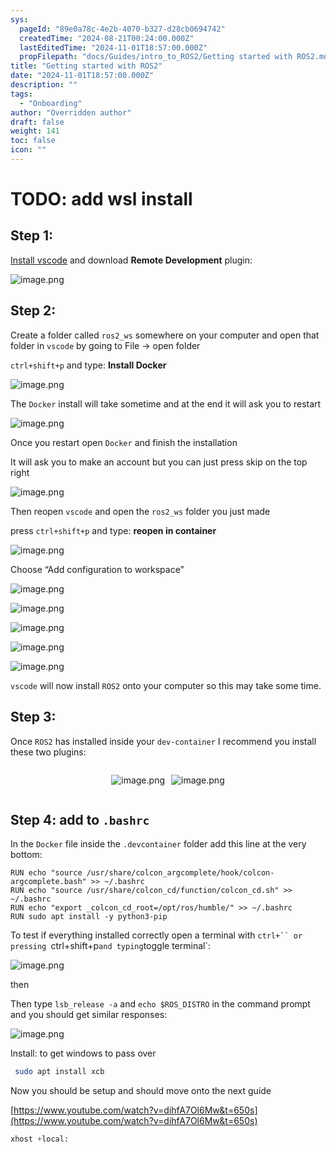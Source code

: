 ```yaml
---
sys:
  pageId: "89e0a78c-4e2b-4070-b327-d28cb0694742"
  createdTime: "2024-08-21T00:24:00.000Z"
  lastEditedTime: "2024-11-01T18:57:00.000Z"
  propFilepath: "docs/Guides/intro_to_ROS2/Getting started with ROS2.md"
title: "Getting started with ROS2"
date: "2024-11-01T18:57:00.000Z"
description: ""
tags:
  - "Onboarding"
author: "Overridden author"
draft: false
weight: 141
toc: false
icon: ""
---
```


# TODO: add wsl install

## Step 1:

[Install vscode](https://code.visualstudio.com/download) and download **Remote Development** plugin:

![image.png](https://prod-files-secure.s3.us-west-2.amazonaws.com/d518164a-d88e-44d1-a4ee-3adb3bd8bce0/efb52993-1881-4a40-b95e-6f020334f022/image.png?X-Amz-Algorithm=AWS4-HMAC-SHA256&X-Amz-Content-Sha256=UNSIGNED-PAYLOAD&X-Amz-Credential=ASIAZI2LB466WOBEB4VQ%2F20250202%2Fus-west-2%2Fs3%2Faws4_request&X-Amz-Date=20250202T110141Z&X-Amz-Expires=3600&X-Amz-Security-Token=IQoJb3JpZ2luX2VjEN%2F%2F%2F%2F%2F%2F%2F%2F%2F%2F%2FwEaCXVzLXdlc3QtMiJHMEUCIBw1R8bbq1jVxwJMoBRL4Z3ysQjK%2B2%2Be2m%2B8GG5fEix%2FAiEA191N%2BBW5F14lAbgwh8X30F8bLAKHGVPJq12diSw6io4qiAQI5%2F%2F%2F%2F%2F%2F%2F%2F%2F%2F%2FARAAGgw2Mzc0MjMxODM4MDUiDC7JSXHR46vEI6tNiircAxjmc06eR0uJfhw05Fpj0lFULqQFPOOCu0WGBrhHfw5YHmXPmPjYtKYGlwpI6BrmbQiTakCRvgTMw%2BLh8rSih%2FlhBUobrXSuL4EevdXBBink%2B3Bok5xYIpsVJB9GhANXtIuaAUIl%2FQOezku53MNsJFB7FZmygfhEoaVjkkfqBWx0TNdms5oWJ2VEXW6l0brZKdqhJxdYuaajGaAx0dBbqM6yeP5A%2FIRVRE8981AUKvZY6GBz7oZ%2B0Ww3WCDkTWaN15U6Cxm1NcX3HXa7mBTzXAMXAVKDKGK97q7AzQ%2BtY4PpB3WNpF6cJnTRlDvFxZWAm8ZLpCJMrV%2FhAOngtnrGTgRND%2FBaaWzSwP00zBQ1wi7r3qTl2uwnhQpugvkfX7immS0LR1ewVEGqDrojn5bL%2FrvwHJfAdr0WqyRqWf%2B%2FAK74SJWOg0S%2B60oY0HrA4ipXbUpjvLZaw8tMMnh67FxJd0Lb07yHH5LwSR3xGo9QEvh8PfcdJxx5Bk15RPk%2F3eNRhheqnBD96ExKpDSlzyfCWs3J%2BvFYkChfqck7ig4NMDgNGA9ZLATxiS0kOJSGNNm6DMcgIe8khwL5XgMhIfsNHxNf6%2BmloaQtSySZ5WPzIqb1FAIiDMdEa0XdRG0zMNue%2FLwGOqUBnCJGeHVvs2Lr6lg9%2BpTQ0Gq0rio1YWSkezBHrr%2FkgMrLh1cutZlMD7jQ0AVhBGwxkZw8FEdqaViquJIxGTGl6lZk0gHs9fDNgN7FMMIRk91vTqsx%2BNKoBA6SAIDEo3r%2BM62xrgLmEHQ7NO5%2B4JlVyBlQgZPKt%2BkYuoBNLDKtpQmuu9c%2BoRjN8ApuF803HMUjR01igpwtYrjmaTGanC208a11znEH&X-Amz-Signature=ccb92be9f7d3b511a6ed7651bf368eeac2c3d2eddad2122befa23a9171526a92&X-Amz-SignedHeaders=host&x-id=GetObject)

## Step 2:

Create a folder called `ros2_ws` somewhere on your computer and open that folder in `vscode` by going to File → open folder 

`ctrl+shift+p` and type: **Install Docker**

![image.png](https://prod-files-secure.s3.us-west-2.amazonaws.com/d518164a-d88e-44d1-a4ee-3adb3bd8bce0/2269dc0e-1cd5-47ff-bceb-c04ad9b2eab0/image.png?X-Amz-Algorithm=AWS4-HMAC-SHA256&X-Amz-Content-Sha256=UNSIGNED-PAYLOAD&X-Amz-Credential=ASIAZI2LB466WOBEB4VQ%2F20250202%2Fus-west-2%2Fs3%2Faws4_request&X-Amz-Date=20250202T110141Z&X-Amz-Expires=3600&X-Amz-Security-Token=IQoJb3JpZ2luX2VjEN%2F%2F%2F%2F%2F%2F%2F%2F%2F%2F%2FwEaCXVzLXdlc3QtMiJHMEUCIBw1R8bbq1jVxwJMoBRL4Z3ysQjK%2B2%2Be2m%2B8GG5fEix%2FAiEA191N%2BBW5F14lAbgwh8X30F8bLAKHGVPJq12diSw6io4qiAQI5%2F%2F%2F%2F%2F%2F%2F%2F%2F%2F%2FARAAGgw2Mzc0MjMxODM4MDUiDC7JSXHR46vEI6tNiircAxjmc06eR0uJfhw05Fpj0lFULqQFPOOCu0WGBrhHfw5YHmXPmPjYtKYGlwpI6BrmbQiTakCRvgTMw%2BLh8rSih%2FlhBUobrXSuL4EevdXBBink%2B3Bok5xYIpsVJB9GhANXtIuaAUIl%2FQOezku53MNsJFB7FZmygfhEoaVjkkfqBWx0TNdms5oWJ2VEXW6l0brZKdqhJxdYuaajGaAx0dBbqM6yeP5A%2FIRVRE8981AUKvZY6GBz7oZ%2B0Ww3WCDkTWaN15U6Cxm1NcX3HXa7mBTzXAMXAVKDKGK97q7AzQ%2BtY4PpB3WNpF6cJnTRlDvFxZWAm8ZLpCJMrV%2FhAOngtnrGTgRND%2FBaaWzSwP00zBQ1wi7r3qTl2uwnhQpugvkfX7immS0LR1ewVEGqDrojn5bL%2FrvwHJfAdr0WqyRqWf%2B%2FAK74SJWOg0S%2B60oY0HrA4ipXbUpjvLZaw8tMMnh67FxJd0Lb07yHH5LwSR3xGo9QEvh8PfcdJxx5Bk15RPk%2F3eNRhheqnBD96ExKpDSlzyfCWs3J%2BvFYkChfqck7ig4NMDgNGA9ZLATxiS0kOJSGNNm6DMcgIe8khwL5XgMhIfsNHxNf6%2BmloaQtSySZ5WPzIqb1FAIiDMdEa0XdRG0zMNue%2FLwGOqUBnCJGeHVvs2Lr6lg9%2BpTQ0Gq0rio1YWSkezBHrr%2FkgMrLh1cutZlMD7jQ0AVhBGwxkZw8FEdqaViquJIxGTGl6lZk0gHs9fDNgN7FMMIRk91vTqsx%2BNKoBA6SAIDEo3r%2BM62xrgLmEHQ7NO5%2B4JlVyBlQgZPKt%2BkYuoBNLDKtpQmuu9c%2BoRjN8ApuF803HMUjR01igpwtYrjmaTGanC208a11znEH&X-Amz-Signature=f4a340275ca83c326e2c88e12cf4b3188ed51948b754e8c7592998e4ab8aac13&X-Amz-SignedHeaders=host&x-id=GetObject)

The `Docker` install will take sometime and at the end it will ask you to restart

![image.png](https://prod-files-secure.s3.us-west-2.amazonaws.com/d518164a-d88e-44d1-a4ee-3adb3bd8bce0/ed233f78-be33-4b1f-b89c-9c346c0e961e/image.png?X-Amz-Algorithm=AWS4-HMAC-SHA256&X-Amz-Content-Sha256=UNSIGNED-PAYLOAD&X-Amz-Credential=ASIAZI2LB466WOBEB4VQ%2F20250202%2Fus-west-2%2Fs3%2Faws4_request&X-Amz-Date=20250202T110141Z&X-Amz-Expires=3600&X-Amz-Security-Token=IQoJb3JpZ2luX2VjEN%2F%2F%2F%2F%2F%2F%2F%2F%2F%2F%2FwEaCXVzLXdlc3QtMiJHMEUCIBw1R8bbq1jVxwJMoBRL4Z3ysQjK%2B2%2Be2m%2B8GG5fEix%2FAiEA191N%2BBW5F14lAbgwh8X30F8bLAKHGVPJq12diSw6io4qiAQI5%2F%2F%2F%2F%2F%2F%2F%2F%2F%2F%2FARAAGgw2Mzc0MjMxODM4MDUiDC7JSXHR46vEI6tNiircAxjmc06eR0uJfhw05Fpj0lFULqQFPOOCu0WGBrhHfw5YHmXPmPjYtKYGlwpI6BrmbQiTakCRvgTMw%2BLh8rSih%2FlhBUobrXSuL4EevdXBBink%2B3Bok5xYIpsVJB9GhANXtIuaAUIl%2FQOezku53MNsJFB7FZmygfhEoaVjkkfqBWx0TNdms5oWJ2VEXW6l0brZKdqhJxdYuaajGaAx0dBbqM6yeP5A%2FIRVRE8981AUKvZY6GBz7oZ%2B0Ww3WCDkTWaN15U6Cxm1NcX3HXa7mBTzXAMXAVKDKGK97q7AzQ%2BtY4PpB3WNpF6cJnTRlDvFxZWAm8ZLpCJMrV%2FhAOngtnrGTgRND%2FBaaWzSwP00zBQ1wi7r3qTl2uwnhQpugvkfX7immS0LR1ewVEGqDrojn5bL%2FrvwHJfAdr0WqyRqWf%2B%2FAK74SJWOg0S%2B60oY0HrA4ipXbUpjvLZaw8tMMnh67FxJd0Lb07yHH5LwSR3xGo9QEvh8PfcdJxx5Bk15RPk%2F3eNRhheqnBD96ExKpDSlzyfCWs3J%2BvFYkChfqck7ig4NMDgNGA9ZLATxiS0kOJSGNNm6DMcgIe8khwL5XgMhIfsNHxNf6%2BmloaQtSySZ5WPzIqb1FAIiDMdEa0XdRG0zMNue%2FLwGOqUBnCJGeHVvs2Lr6lg9%2BpTQ0Gq0rio1YWSkezBHrr%2FkgMrLh1cutZlMD7jQ0AVhBGwxkZw8FEdqaViquJIxGTGl6lZk0gHs9fDNgN7FMMIRk91vTqsx%2BNKoBA6SAIDEo3r%2BM62xrgLmEHQ7NO5%2B4JlVyBlQgZPKt%2BkYuoBNLDKtpQmuu9c%2BoRjN8ApuF803HMUjR01igpwtYrjmaTGanC208a11znEH&X-Amz-Signature=245c91ed244a50573c1fa92805f1625fdd3f8211c5bee8d58e3ad169f0dd3786&X-Amz-SignedHeaders=host&x-id=GetObject)

Once you restart open `Docker` and finish the installation

It will ask you to make an account but you can just press skip on the top right

![image.png](https://prod-files-secure.s3.us-west-2.amazonaws.com/d518164a-d88e-44d1-a4ee-3adb3bd8bce0/21010ad9-1659-4fd9-9f59-9932a09b2a3d/image.png?X-Amz-Algorithm=AWS4-HMAC-SHA256&X-Amz-Content-Sha256=UNSIGNED-PAYLOAD&X-Amz-Credential=ASIAZI2LB466WOBEB4VQ%2F20250202%2Fus-west-2%2Fs3%2Faws4_request&X-Amz-Date=20250202T110141Z&X-Amz-Expires=3600&X-Amz-Security-Token=IQoJb3JpZ2luX2VjEN%2F%2F%2F%2F%2F%2F%2F%2F%2F%2F%2FwEaCXVzLXdlc3QtMiJHMEUCIBw1R8bbq1jVxwJMoBRL4Z3ysQjK%2B2%2Be2m%2B8GG5fEix%2FAiEA191N%2BBW5F14lAbgwh8X30F8bLAKHGVPJq12diSw6io4qiAQI5%2F%2F%2F%2F%2F%2F%2F%2F%2F%2F%2FARAAGgw2Mzc0MjMxODM4MDUiDC7JSXHR46vEI6tNiircAxjmc06eR0uJfhw05Fpj0lFULqQFPOOCu0WGBrhHfw5YHmXPmPjYtKYGlwpI6BrmbQiTakCRvgTMw%2BLh8rSih%2FlhBUobrXSuL4EevdXBBink%2B3Bok5xYIpsVJB9GhANXtIuaAUIl%2FQOezku53MNsJFB7FZmygfhEoaVjkkfqBWx0TNdms5oWJ2VEXW6l0brZKdqhJxdYuaajGaAx0dBbqM6yeP5A%2FIRVRE8981AUKvZY6GBz7oZ%2B0Ww3WCDkTWaN15U6Cxm1NcX3HXa7mBTzXAMXAVKDKGK97q7AzQ%2BtY4PpB3WNpF6cJnTRlDvFxZWAm8ZLpCJMrV%2FhAOngtnrGTgRND%2FBaaWzSwP00zBQ1wi7r3qTl2uwnhQpugvkfX7immS0LR1ewVEGqDrojn5bL%2FrvwHJfAdr0WqyRqWf%2B%2FAK74SJWOg0S%2B60oY0HrA4ipXbUpjvLZaw8tMMnh67FxJd0Lb07yHH5LwSR3xGo9QEvh8PfcdJxx5Bk15RPk%2F3eNRhheqnBD96ExKpDSlzyfCWs3J%2BvFYkChfqck7ig4NMDgNGA9ZLATxiS0kOJSGNNm6DMcgIe8khwL5XgMhIfsNHxNf6%2BmloaQtSySZ5WPzIqb1FAIiDMdEa0XdRG0zMNue%2FLwGOqUBnCJGeHVvs2Lr6lg9%2BpTQ0Gq0rio1YWSkezBHrr%2FkgMrLh1cutZlMD7jQ0AVhBGwxkZw8FEdqaViquJIxGTGl6lZk0gHs9fDNgN7FMMIRk91vTqsx%2BNKoBA6SAIDEo3r%2BM62xrgLmEHQ7NO5%2B4JlVyBlQgZPKt%2BkYuoBNLDKtpQmuu9c%2BoRjN8ApuF803HMUjR01igpwtYrjmaTGanC208a11znEH&X-Amz-Signature=ef54474ed977cf45f79277da0a4c33df68936a504a0a36f566190a4552139483&X-Amz-SignedHeaders=host&x-id=GetObject)

Then reopen `vscode` and open the `ros2_ws` folder you just made

press `ctrl+shift+p` and type: **reopen in container**

![image.png](https://prod-files-secure.s3.us-west-2.amazonaws.com/d518164a-d88e-44d1-a4ee-3adb3bd8bce0/4e93b8c2-41ad-488c-8095-c74205196118/image.png?X-Amz-Algorithm=AWS4-HMAC-SHA256&X-Amz-Content-Sha256=UNSIGNED-PAYLOAD&X-Amz-Credential=ASIAZI2LB466WOBEB4VQ%2F20250202%2Fus-west-2%2Fs3%2Faws4_request&X-Amz-Date=20250202T110141Z&X-Amz-Expires=3600&X-Amz-Security-Token=IQoJb3JpZ2luX2VjEN%2F%2F%2F%2F%2F%2F%2F%2F%2F%2F%2FwEaCXVzLXdlc3QtMiJHMEUCIBw1R8bbq1jVxwJMoBRL4Z3ysQjK%2B2%2Be2m%2B8GG5fEix%2FAiEA191N%2BBW5F14lAbgwh8X30F8bLAKHGVPJq12diSw6io4qiAQI5%2F%2F%2F%2F%2F%2F%2F%2F%2F%2F%2FARAAGgw2Mzc0MjMxODM4MDUiDC7JSXHR46vEI6tNiircAxjmc06eR0uJfhw05Fpj0lFULqQFPOOCu0WGBrhHfw5YHmXPmPjYtKYGlwpI6BrmbQiTakCRvgTMw%2BLh8rSih%2FlhBUobrXSuL4EevdXBBink%2B3Bok5xYIpsVJB9GhANXtIuaAUIl%2FQOezku53MNsJFB7FZmygfhEoaVjkkfqBWx0TNdms5oWJ2VEXW6l0brZKdqhJxdYuaajGaAx0dBbqM6yeP5A%2FIRVRE8981AUKvZY6GBz7oZ%2B0Ww3WCDkTWaN15U6Cxm1NcX3HXa7mBTzXAMXAVKDKGK97q7AzQ%2BtY4PpB3WNpF6cJnTRlDvFxZWAm8ZLpCJMrV%2FhAOngtnrGTgRND%2FBaaWzSwP00zBQ1wi7r3qTl2uwnhQpugvkfX7immS0LR1ewVEGqDrojn5bL%2FrvwHJfAdr0WqyRqWf%2B%2FAK74SJWOg0S%2B60oY0HrA4ipXbUpjvLZaw8tMMnh67FxJd0Lb07yHH5LwSR3xGo9QEvh8PfcdJxx5Bk15RPk%2F3eNRhheqnBD96ExKpDSlzyfCWs3J%2BvFYkChfqck7ig4NMDgNGA9ZLATxiS0kOJSGNNm6DMcgIe8khwL5XgMhIfsNHxNf6%2BmloaQtSySZ5WPzIqb1FAIiDMdEa0XdRG0zMNue%2FLwGOqUBnCJGeHVvs2Lr6lg9%2BpTQ0Gq0rio1YWSkezBHrr%2FkgMrLh1cutZlMD7jQ0AVhBGwxkZw8FEdqaViquJIxGTGl6lZk0gHs9fDNgN7FMMIRk91vTqsx%2BNKoBA6SAIDEo3r%2BM62xrgLmEHQ7NO5%2B4JlVyBlQgZPKt%2BkYuoBNLDKtpQmuu9c%2BoRjN8ApuF803HMUjR01igpwtYrjmaTGanC208a11znEH&X-Amz-Signature=948a883cf8de8453dada9209df268958b5ac8487d324702b9c519a2546c41abb&X-Amz-SignedHeaders=host&x-id=GetObject)

Choose “Add configuration to workspace”

![image.png](https://prod-files-secure.s3.us-west-2.amazonaws.com/d518164a-d88e-44d1-a4ee-3adb3bd8bce0/9560b282-5060-4989-ba37-97e7b2c22476/image.png?X-Amz-Algorithm=AWS4-HMAC-SHA256&X-Amz-Content-Sha256=UNSIGNED-PAYLOAD&X-Amz-Credential=ASIAZI2LB466WOBEB4VQ%2F20250202%2Fus-west-2%2Fs3%2Faws4_request&X-Amz-Date=20250202T110141Z&X-Amz-Expires=3600&X-Amz-Security-Token=IQoJb3JpZ2luX2VjEN%2F%2F%2F%2F%2F%2F%2F%2F%2F%2F%2FwEaCXVzLXdlc3QtMiJHMEUCIBw1R8bbq1jVxwJMoBRL4Z3ysQjK%2B2%2Be2m%2B8GG5fEix%2FAiEA191N%2BBW5F14lAbgwh8X30F8bLAKHGVPJq12diSw6io4qiAQI5%2F%2F%2F%2F%2F%2F%2F%2F%2F%2F%2FARAAGgw2Mzc0MjMxODM4MDUiDC7JSXHR46vEI6tNiircAxjmc06eR0uJfhw05Fpj0lFULqQFPOOCu0WGBrhHfw5YHmXPmPjYtKYGlwpI6BrmbQiTakCRvgTMw%2BLh8rSih%2FlhBUobrXSuL4EevdXBBink%2B3Bok5xYIpsVJB9GhANXtIuaAUIl%2FQOezku53MNsJFB7FZmygfhEoaVjkkfqBWx0TNdms5oWJ2VEXW6l0brZKdqhJxdYuaajGaAx0dBbqM6yeP5A%2FIRVRE8981AUKvZY6GBz7oZ%2B0Ww3WCDkTWaN15U6Cxm1NcX3HXa7mBTzXAMXAVKDKGK97q7AzQ%2BtY4PpB3WNpF6cJnTRlDvFxZWAm8ZLpCJMrV%2FhAOngtnrGTgRND%2FBaaWzSwP00zBQ1wi7r3qTl2uwnhQpugvkfX7immS0LR1ewVEGqDrojn5bL%2FrvwHJfAdr0WqyRqWf%2B%2FAK74SJWOg0S%2B60oY0HrA4ipXbUpjvLZaw8tMMnh67FxJd0Lb07yHH5LwSR3xGo9QEvh8PfcdJxx5Bk15RPk%2F3eNRhheqnBD96ExKpDSlzyfCWs3J%2BvFYkChfqck7ig4NMDgNGA9ZLATxiS0kOJSGNNm6DMcgIe8khwL5XgMhIfsNHxNf6%2BmloaQtSySZ5WPzIqb1FAIiDMdEa0XdRG0zMNue%2FLwGOqUBnCJGeHVvs2Lr6lg9%2BpTQ0Gq0rio1YWSkezBHrr%2FkgMrLh1cutZlMD7jQ0AVhBGwxkZw8FEdqaViquJIxGTGl6lZk0gHs9fDNgN7FMMIRk91vTqsx%2BNKoBA6SAIDEo3r%2BM62xrgLmEHQ7NO5%2B4JlVyBlQgZPKt%2BkYuoBNLDKtpQmuu9c%2BoRjN8ApuF803HMUjR01igpwtYrjmaTGanC208a11znEH&X-Amz-Signature=eeacc6ab1134f458aa162308341d40ff7fb5907a0b9fbfb6583359646547009b&X-Amz-SignedHeaders=host&x-id=GetObject)

![image.png](https://prod-files-secure.s3.us-west-2.amazonaws.com/d518164a-d88e-44d1-a4ee-3adb3bd8bce0/2ee63f81-886b-48e8-a553-dc6e5eac99e4/image.png?X-Amz-Algorithm=AWS4-HMAC-SHA256&X-Amz-Content-Sha256=UNSIGNED-PAYLOAD&X-Amz-Credential=ASIAZI2LB466WOBEB4VQ%2F20250202%2Fus-west-2%2Fs3%2Faws4_request&X-Amz-Date=20250202T110141Z&X-Amz-Expires=3600&X-Amz-Security-Token=IQoJb3JpZ2luX2VjEN%2F%2F%2F%2F%2F%2F%2F%2F%2F%2F%2FwEaCXVzLXdlc3QtMiJHMEUCIBw1R8bbq1jVxwJMoBRL4Z3ysQjK%2B2%2Be2m%2B8GG5fEix%2FAiEA191N%2BBW5F14lAbgwh8X30F8bLAKHGVPJq12diSw6io4qiAQI5%2F%2F%2F%2F%2F%2F%2F%2F%2F%2F%2FARAAGgw2Mzc0MjMxODM4MDUiDC7JSXHR46vEI6tNiircAxjmc06eR0uJfhw05Fpj0lFULqQFPOOCu0WGBrhHfw5YHmXPmPjYtKYGlwpI6BrmbQiTakCRvgTMw%2BLh8rSih%2FlhBUobrXSuL4EevdXBBink%2B3Bok5xYIpsVJB9GhANXtIuaAUIl%2FQOezku53MNsJFB7FZmygfhEoaVjkkfqBWx0TNdms5oWJ2VEXW6l0brZKdqhJxdYuaajGaAx0dBbqM6yeP5A%2FIRVRE8981AUKvZY6GBz7oZ%2B0Ww3WCDkTWaN15U6Cxm1NcX3HXa7mBTzXAMXAVKDKGK97q7AzQ%2BtY4PpB3WNpF6cJnTRlDvFxZWAm8ZLpCJMrV%2FhAOngtnrGTgRND%2FBaaWzSwP00zBQ1wi7r3qTl2uwnhQpugvkfX7immS0LR1ewVEGqDrojn5bL%2FrvwHJfAdr0WqyRqWf%2B%2FAK74SJWOg0S%2B60oY0HrA4ipXbUpjvLZaw8tMMnh67FxJd0Lb07yHH5LwSR3xGo9QEvh8PfcdJxx5Bk15RPk%2F3eNRhheqnBD96ExKpDSlzyfCWs3J%2BvFYkChfqck7ig4NMDgNGA9ZLATxiS0kOJSGNNm6DMcgIe8khwL5XgMhIfsNHxNf6%2BmloaQtSySZ5WPzIqb1FAIiDMdEa0XdRG0zMNue%2FLwGOqUBnCJGeHVvs2Lr6lg9%2BpTQ0Gq0rio1YWSkezBHrr%2FkgMrLh1cutZlMD7jQ0AVhBGwxkZw8FEdqaViquJIxGTGl6lZk0gHs9fDNgN7FMMIRk91vTqsx%2BNKoBA6SAIDEo3r%2BM62xrgLmEHQ7NO5%2B4JlVyBlQgZPKt%2BkYuoBNLDKtpQmuu9c%2BoRjN8ApuF803HMUjR01igpwtYrjmaTGanC208a11znEH&X-Amz-Signature=c31e7b8a2367997dbdbeef24134971c4a545692b54c1241ac6ea23145a2cfed0&X-Amz-SignedHeaders=host&x-id=GetObject)

![image.png](https://prod-files-secure.s3.us-west-2.amazonaws.com/d518164a-d88e-44d1-a4ee-3adb3bd8bce0/ae1580b2-b048-407e-aed9-b584224a7a04/image.png?X-Amz-Algorithm=AWS4-HMAC-SHA256&X-Amz-Content-Sha256=UNSIGNED-PAYLOAD&X-Amz-Credential=ASIAZI2LB466WOBEB4VQ%2F20250202%2Fus-west-2%2Fs3%2Faws4_request&X-Amz-Date=20250202T110141Z&X-Amz-Expires=3600&X-Amz-Security-Token=IQoJb3JpZ2luX2VjEN%2F%2F%2F%2F%2F%2F%2F%2F%2F%2F%2FwEaCXVzLXdlc3QtMiJHMEUCIBw1R8bbq1jVxwJMoBRL4Z3ysQjK%2B2%2Be2m%2B8GG5fEix%2FAiEA191N%2BBW5F14lAbgwh8X30F8bLAKHGVPJq12diSw6io4qiAQI5%2F%2F%2F%2F%2F%2F%2F%2F%2F%2F%2FARAAGgw2Mzc0MjMxODM4MDUiDC7JSXHR46vEI6tNiircAxjmc06eR0uJfhw05Fpj0lFULqQFPOOCu0WGBrhHfw5YHmXPmPjYtKYGlwpI6BrmbQiTakCRvgTMw%2BLh8rSih%2FlhBUobrXSuL4EevdXBBink%2B3Bok5xYIpsVJB9GhANXtIuaAUIl%2FQOezku53MNsJFB7FZmygfhEoaVjkkfqBWx0TNdms5oWJ2VEXW6l0brZKdqhJxdYuaajGaAx0dBbqM6yeP5A%2FIRVRE8981AUKvZY6GBz7oZ%2B0Ww3WCDkTWaN15U6Cxm1NcX3HXa7mBTzXAMXAVKDKGK97q7AzQ%2BtY4PpB3WNpF6cJnTRlDvFxZWAm8ZLpCJMrV%2FhAOngtnrGTgRND%2FBaaWzSwP00zBQ1wi7r3qTl2uwnhQpugvkfX7immS0LR1ewVEGqDrojn5bL%2FrvwHJfAdr0WqyRqWf%2B%2FAK74SJWOg0S%2B60oY0HrA4ipXbUpjvLZaw8tMMnh67FxJd0Lb07yHH5LwSR3xGo9QEvh8PfcdJxx5Bk15RPk%2F3eNRhheqnBD96ExKpDSlzyfCWs3J%2BvFYkChfqck7ig4NMDgNGA9ZLATxiS0kOJSGNNm6DMcgIe8khwL5XgMhIfsNHxNf6%2BmloaQtSySZ5WPzIqb1FAIiDMdEa0XdRG0zMNue%2FLwGOqUBnCJGeHVvs2Lr6lg9%2BpTQ0Gq0rio1YWSkezBHrr%2FkgMrLh1cutZlMD7jQ0AVhBGwxkZw8FEdqaViquJIxGTGl6lZk0gHs9fDNgN7FMMIRk91vTqsx%2BNKoBA6SAIDEo3r%2BM62xrgLmEHQ7NO5%2B4JlVyBlQgZPKt%2BkYuoBNLDKtpQmuu9c%2BoRjN8ApuF803HMUjR01igpwtYrjmaTGanC208a11znEH&X-Amz-Signature=b4840846e3435b66a390881790b2903ca4e32ba3109c5b28c2e88bef07cb09c0&X-Amz-SignedHeaders=host&x-id=GetObject)

![image.png](https://prod-files-secure.s3.us-west-2.amazonaws.com/d518164a-d88e-44d1-a4ee-3adb3bd8bce0/53255b28-f75e-430f-b9e3-c0ac8577e42b/image.png?X-Amz-Algorithm=AWS4-HMAC-SHA256&X-Amz-Content-Sha256=UNSIGNED-PAYLOAD&X-Amz-Credential=ASIAZI2LB466WOBEB4VQ%2F20250202%2Fus-west-2%2Fs3%2Faws4_request&X-Amz-Date=20250202T110141Z&X-Amz-Expires=3600&X-Amz-Security-Token=IQoJb3JpZ2luX2VjEN%2F%2F%2F%2F%2F%2F%2F%2F%2F%2F%2FwEaCXVzLXdlc3QtMiJHMEUCIBw1R8bbq1jVxwJMoBRL4Z3ysQjK%2B2%2Be2m%2B8GG5fEix%2FAiEA191N%2BBW5F14lAbgwh8X30F8bLAKHGVPJq12diSw6io4qiAQI5%2F%2F%2F%2F%2F%2F%2F%2F%2F%2F%2FARAAGgw2Mzc0MjMxODM4MDUiDC7JSXHR46vEI6tNiircAxjmc06eR0uJfhw05Fpj0lFULqQFPOOCu0WGBrhHfw5YHmXPmPjYtKYGlwpI6BrmbQiTakCRvgTMw%2BLh8rSih%2FlhBUobrXSuL4EevdXBBink%2B3Bok5xYIpsVJB9GhANXtIuaAUIl%2FQOezku53MNsJFB7FZmygfhEoaVjkkfqBWx0TNdms5oWJ2VEXW6l0brZKdqhJxdYuaajGaAx0dBbqM6yeP5A%2FIRVRE8981AUKvZY6GBz7oZ%2B0Ww3WCDkTWaN15U6Cxm1NcX3HXa7mBTzXAMXAVKDKGK97q7AzQ%2BtY4PpB3WNpF6cJnTRlDvFxZWAm8ZLpCJMrV%2FhAOngtnrGTgRND%2FBaaWzSwP00zBQ1wi7r3qTl2uwnhQpugvkfX7immS0LR1ewVEGqDrojn5bL%2FrvwHJfAdr0WqyRqWf%2B%2FAK74SJWOg0S%2B60oY0HrA4ipXbUpjvLZaw8tMMnh67FxJd0Lb07yHH5LwSR3xGo9QEvh8PfcdJxx5Bk15RPk%2F3eNRhheqnBD96ExKpDSlzyfCWs3J%2BvFYkChfqck7ig4NMDgNGA9ZLATxiS0kOJSGNNm6DMcgIe8khwL5XgMhIfsNHxNf6%2BmloaQtSySZ5WPzIqb1FAIiDMdEa0XdRG0zMNue%2FLwGOqUBnCJGeHVvs2Lr6lg9%2BpTQ0Gq0rio1YWSkezBHrr%2FkgMrLh1cutZlMD7jQ0AVhBGwxkZw8FEdqaViquJIxGTGl6lZk0gHs9fDNgN7FMMIRk91vTqsx%2BNKoBA6SAIDEo3r%2BM62xrgLmEHQ7NO5%2B4JlVyBlQgZPKt%2BkYuoBNLDKtpQmuu9c%2BoRjN8ApuF803HMUjR01igpwtYrjmaTGanC208a11znEH&X-Amz-Signature=b4e3d6218832030950db45823fcf2cbd33f0f612e68ccee76d66dc1ecc21da60&X-Amz-SignedHeaders=host&x-id=GetObject)

![image.png](https://prod-files-secure.s3.us-west-2.amazonaws.com/d518164a-d88e-44d1-a4ee-3adb3bd8bce0/7c562767-5af9-4ffb-97d1-327bcdf4ee00/image.png?X-Amz-Algorithm=AWS4-HMAC-SHA256&X-Amz-Content-Sha256=UNSIGNED-PAYLOAD&X-Amz-Credential=ASIAZI2LB466WOBEB4VQ%2F20250202%2Fus-west-2%2Fs3%2Faws4_request&X-Amz-Date=20250202T110141Z&X-Amz-Expires=3600&X-Amz-Security-Token=IQoJb3JpZ2luX2VjEN%2F%2F%2F%2F%2F%2F%2F%2F%2F%2F%2FwEaCXVzLXdlc3QtMiJHMEUCIBw1R8bbq1jVxwJMoBRL4Z3ysQjK%2B2%2Be2m%2B8GG5fEix%2FAiEA191N%2BBW5F14lAbgwh8X30F8bLAKHGVPJq12diSw6io4qiAQI5%2F%2F%2F%2F%2F%2F%2F%2F%2F%2F%2FARAAGgw2Mzc0MjMxODM4MDUiDC7JSXHR46vEI6tNiircAxjmc06eR0uJfhw05Fpj0lFULqQFPOOCu0WGBrhHfw5YHmXPmPjYtKYGlwpI6BrmbQiTakCRvgTMw%2BLh8rSih%2FlhBUobrXSuL4EevdXBBink%2B3Bok5xYIpsVJB9GhANXtIuaAUIl%2FQOezku53MNsJFB7FZmygfhEoaVjkkfqBWx0TNdms5oWJ2VEXW6l0brZKdqhJxdYuaajGaAx0dBbqM6yeP5A%2FIRVRE8981AUKvZY6GBz7oZ%2B0Ww3WCDkTWaN15U6Cxm1NcX3HXa7mBTzXAMXAVKDKGK97q7AzQ%2BtY4PpB3WNpF6cJnTRlDvFxZWAm8ZLpCJMrV%2FhAOngtnrGTgRND%2FBaaWzSwP00zBQ1wi7r3qTl2uwnhQpugvkfX7immS0LR1ewVEGqDrojn5bL%2FrvwHJfAdr0WqyRqWf%2B%2FAK74SJWOg0S%2B60oY0HrA4ipXbUpjvLZaw8tMMnh67FxJd0Lb07yHH5LwSR3xGo9QEvh8PfcdJxx5Bk15RPk%2F3eNRhheqnBD96ExKpDSlzyfCWs3J%2BvFYkChfqck7ig4NMDgNGA9ZLATxiS0kOJSGNNm6DMcgIe8khwL5XgMhIfsNHxNf6%2BmloaQtSySZ5WPzIqb1FAIiDMdEa0XdRG0zMNue%2FLwGOqUBnCJGeHVvs2Lr6lg9%2BpTQ0Gq0rio1YWSkezBHrr%2FkgMrLh1cutZlMD7jQ0AVhBGwxkZw8FEdqaViquJIxGTGl6lZk0gHs9fDNgN7FMMIRk91vTqsx%2BNKoBA6SAIDEo3r%2BM62xrgLmEHQ7NO5%2B4JlVyBlQgZPKt%2BkYuoBNLDKtpQmuu9c%2BoRjN8ApuF803HMUjR01igpwtYrjmaTGanC208a11znEH&X-Amz-Signature=2a1f9f4e408f93385c51bceb282ffb8d620bfe6cc28940f57d6ade7f3bb0cf22&X-Amz-SignedHeaders=host&x-id=GetObject)

`vscode` will now install `ROS2` onto your computer so this may take some time.

## Step 3:

Once `ROS2` has installed inside your `dev-container` I recommend you install these two plugins:

<div style="display: flex;flex-direction: row; column-gap:10px; max-width: 630px;justify-content: center;">
<div>

![image.png](https://prod-files-secure.s3.us-west-2.amazonaws.com/d518164a-d88e-44d1-a4ee-3adb3bd8bce0/3fc3d550-5a54-4ba1-ba6b-faa01cdb7369/image.png?X-Amz-Algorithm=AWS4-HMAC-SHA256&X-Amz-Content-Sha256=UNSIGNED-PAYLOAD&X-Amz-Credential=ASIAZI2LB466YC2EN2EF%2F20250202%2Fus-west-2%2Fs3%2Faws4_request&X-Amz-Date=20250202T110147Z&X-Amz-Expires=3600&X-Amz-Security-Token=IQoJb3JpZ2luX2VjEN%2F%2F%2F%2F%2F%2F%2F%2F%2F%2F%2FwEaCXVzLXdlc3QtMiJGMEQCICiWa8NunozZ2eKlOwPZEhAT27PphBtx1PYkHLELKEPcAiAaM4AN3PpUaeg5azk8WXgavdDmfB3zKt0wxxrwT3AwXyqIBAjn%2F%2F%2F%2F%2F%2F%2F%2F%2F%2F8BEAAaDDYzNzQyMzE4MzgwNSIMj5UduWwvVu0F0e3LKtwDLqGy1%2B5c7jP88O9HN%2Bzb1nX2uO8jBJMQgdyidTwu%2FgpdbM%2BVnJCTyALVH5SFdoVlpTdPYfndt6Zf8gj7IUjtQHQGLZB924GIjM4VeWKS4IGR2Hhq1Zr8jjBkwuCmj2lMVjW61HU8d8v9ECmkOtIBYLfEMft9eRLhQRD3vkZjQrBWjDBz2Xi1%2FfHeRXNSD8oWwHAqvXgyefO5QkJPAA4FgnRwCveR3zn2HUziCVrEulLHV8QPVPbUf2JoJ%2FGtQDkwg3wisF5yqliLsq0HINuWEGfT3XIdN4kKbilDLnrwbgye21IvG%2FwijwmogtNQWJEASSMcVHxKT%2FLgFtwn3I74XkLfpdIqDYzdcMexZPhyDoyy%2FKdApwU%2BRtx%2B%2Fx2ckabqcT9JhlHfKmI%2BVqlWvNu28Xm2Xkl1JW515Wxd59GdtBBKnBcwZqwpsBiZrz9EfLWtjhKw%2FJdzZMD07qdNsYhXUOJh49n5kypYc4y6wodFF9s1wlzyKppko4sOZtCY7UT5e5bM%2FgSWtybAm4dHa1gs2hymrQCwraJGnOdwTlMMPrkRvBfTXOq1%2BBUxcc9DW3Yr9S6H1DBO8xAwIcr4rXA5EA9ZvIrlRSMQtObcgDxlv6%2BuHEDVIkUDdW2R5k0wu538vAY6pgH9c4cLAq6TJpbjGG9V0hyJdI4CGYRsYQvuDmrcdfTRGol%2FluQni1ITrkIwXaRu1mRN5firoxs75rPQDiykhsT5aaK2ZtB00RKvzFTSPpdtQWOKNj2swmwYAIvW7RWdGCytAGu7El%2F2p2GSwEufumX8F0opKeumYROkCo5%2BfGpnv3WbKsgaUTUCvHGlxhg%2B1Rh24Ymjjwtp25Z1Cc1QFzYEYUBttshR&X-Amz-Signature=13b74dee7ed328c514f5f693d90fb1c9ed4412e4a91cb07cb7c5dec03c8e4010&X-Amz-SignedHeaders=host&x-id=GetObject)

</div>
<div>

![image.png](https://prod-files-secure.s3.us-west-2.amazonaws.com/d518164a-d88e-44d1-a4ee-3adb3bd8bce0/d994cc66-13c2-4093-a5a3-f84cf4601a82/image.png?X-Amz-Algorithm=AWS4-HMAC-SHA256&X-Amz-Content-Sha256=UNSIGNED-PAYLOAD&X-Amz-Credential=ASIAZI2LB466Q3LXXJ2U%2F20250202%2Fus-west-2%2Fs3%2Faws4_request&X-Amz-Date=20250202T110147Z&X-Amz-Expires=3600&X-Amz-Security-Token=IQoJb3JpZ2luX2VjEN%2F%2F%2F%2F%2F%2F%2F%2F%2F%2F%2FwEaCXVzLXdlc3QtMiJHMEUCIQCDuDFJUNvR1Ij%2BC7FHtH0v%2B2tsiOIvFzQSX5aOYtaKYAIgF51UafSfeMCJzCbfDfvDKQRgw589n9hIqeckvGNWCBwqiAQI5%2F%2F%2F%2F%2F%2F%2F%2F%2F%2F%2FARAAGgw2Mzc0MjMxODM4MDUiDKNWssY5PGpBtHzo5SrcA66HZ0iCyeMB%2FZBMIYVsaOwX%2BNEh3nAfXol34s30urV9qXMOllS4fTPRCnlaMZIHxK4DpOTmpdRwXPNuCVtH7tYCf4seg0ZaepestKFQTiGAQvZ%2BLU0RfwJ8K3efVa0uCdvKiD9hX%2FsP%2F9nzuRHzhuhwFOxVtyC0ZtB83%2Fyi646t%2BEU1Q9NOBvI0B%2FoRCtBcRErzYQ6TY%2FU66ZLQzPDjy3Zv%2FdZk%2F9OSXXcRC%2B45BVhKaqqLQIiO5JBiZSXx7fmvpJolBPa1H%2Bl4bwLoROnnHWi0oU8tUqkya960bAwWTNfChulVa%2BFepoLLw%2F%2B%2B1yJ21nt8vFicBPVYM30osiijXDo4l66UDBrrmT2DC%2BIYfV4KOVo0AXy1SvdzPyEGaZoEdG0yW0yWrR0Fi2lqZXPsZaTp0udPMkv4yXrvTd1Aq6YDPr3wWBO8cFyNBHUwnIDR6EF1Ft%2FnWki84E2kQxOLE9M1SLP%2F8%2BPWRcZYgMCR%2FClKmv8Gz3ThKBnCkDef8t38fCcz4H7vMvzMblHFIWga9b43v6%2FObtLcN5qRVAHAMNOWP9cB4%2FzH32yjdSlcX5Zut35m%2BuqDfJmInh4R5PdHpFlkGJqacJtxIdb7n1bp3RT0IhfdB%2FL8EsgrK5bUMPyc%2FLwGOqUB6N1UNQ2%2FuFqRV%2FvXUfaPMG%2BFFNKaQ%2B%2B6ufQGt27IUUcBQ4qHgMxdN2d3VjC6Aozz8DPp%2B2pQrOtumOrz2ywF%2FNcsFGdoTZRwlvo7lvjmr6ZfT4Dm1mTe%2FHnQmwB42bajX4Mzl5FPnx38K4iaMm%2F9j4zhnOEdu1om1kHzc8qfgBX73Px%2BeP63PDWcoxB9YUyMbY4COBHcU1nm%2F4OkMZSSgoAOHw2n&X-Amz-Signature=1d0b83e83dd1686ae615d42f24364fe615a26538833873da490cd2b1e1ebdb8b&X-Amz-SignedHeaders=host&x-id=GetObject)

</div>
</div>

## Step 4: add to `.bashrc`

In the `Docker` file inside the `.devcontainer` folder add this line at the very bottom: 

```docker
RUN echo "source /usr/share/colcon_argcomplete/hook/colcon-argcomplete.bash" >> ~/.bashrc
RUN echo "source /usr/share/colcon_cd/function/colcon_cd.sh" >> ~/.bashrc
RUN echo "export _colcon_cd_root=/opt/ros/humble/" >> ~/.bashrc
RUN sudo apt install -y python3-pip 
```

To test if everything installed correctly open a terminal with `ctrl+`` or pressing `ctrl+shift+p` and typing `toggle terminal`:

![image.png](https://prod-files-secure.s3.us-west-2.amazonaws.com/d518164a-d88e-44d1-a4ee-3adb3bd8bce0/6a4943d8-b04e-4c02-9a58-775f3384d1a5/image.png?X-Amz-Algorithm=AWS4-HMAC-SHA256&X-Amz-Content-Sha256=UNSIGNED-PAYLOAD&X-Amz-Credential=ASIAZI2LB466WOBEB4VQ%2F20250202%2Fus-west-2%2Fs3%2Faws4_request&X-Amz-Date=20250202T110141Z&X-Amz-Expires=3600&X-Amz-Security-Token=IQoJb3JpZ2luX2VjEN%2F%2F%2F%2F%2F%2F%2F%2F%2F%2F%2FwEaCXVzLXdlc3QtMiJHMEUCIBw1R8bbq1jVxwJMoBRL4Z3ysQjK%2B2%2Be2m%2B8GG5fEix%2FAiEA191N%2BBW5F14lAbgwh8X30F8bLAKHGVPJq12diSw6io4qiAQI5%2F%2F%2F%2F%2F%2F%2F%2F%2F%2F%2FARAAGgw2Mzc0MjMxODM4MDUiDC7JSXHR46vEI6tNiircAxjmc06eR0uJfhw05Fpj0lFULqQFPOOCu0WGBrhHfw5YHmXPmPjYtKYGlwpI6BrmbQiTakCRvgTMw%2BLh8rSih%2FlhBUobrXSuL4EevdXBBink%2B3Bok5xYIpsVJB9GhANXtIuaAUIl%2FQOezku53MNsJFB7FZmygfhEoaVjkkfqBWx0TNdms5oWJ2VEXW6l0brZKdqhJxdYuaajGaAx0dBbqM6yeP5A%2FIRVRE8981AUKvZY6GBz7oZ%2B0Ww3WCDkTWaN15U6Cxm1NcX3HXa7mBTzXAMXAVKDKGK97q7AzQ%2BtY4PpB3WNpF6cJnTRlDvFxZWAm8ZLpCJMrV%2FhAOngtnrGTgRND%2FBaaWzSwP00zBQ1wi7r3qTl2uwnhQpugvkfX7immS0LR1ewVEGqDrojn5bL%2FrvwHJfAdr0WqyRqWf%2B%2FAK74SJWOg0S%2B60oY0HrA4ipXbUpjvLZaw8tMMnh67FxJd0Lb07yHH5LwSR3xGo9QEvh8PfcdJxx5Bk15RPk%2F3eNRhheqnBD96ExKpDSlzyfCWs3J%2BvFYkChfqck7ig4NMDgNGA9ZLATxiS0kOJSGNNm6DMcgIe8khwL5XgMhIfsNHxNf6%2BmloaQtSySZ5WPzIqb1FAIiDMdEa0XdRG0zMNue%2FLwGOqUBnCJGeHVvs2Lr6lg9%2BpTQ0Gq0rio1YWSkezBHrr%2FkgMrLh1cutZlMD7jQ0AVhBGwxkZw8FEdqaViquJIxGTGl6lZk0gHs9fDNgN7FMMIRk91vTqsx%2BNKoBA6SAIDEo3r%2BM62xrgLmEHQ7NO5%2B4JlVyBlQgZPKt%2BkYuoBNLDKtpQmuu9c%2BoRjN8ApuF803HMUjR01igpwtYrjmaTGanC208a11znEH&X-Amz-Signature=9efa38f42e69b670d833f22f1b002daf392568b12c14b3a1e79c6cf717817504&X-Amz-SignedHeaders=host&x-id=GetObject)

then 

Then type `lsb_release -a` and `echo $ROS_DISTRO` in the command prompt and you should get similar responses:

![image.png](https://prod-files-secure.s3.us-west-2.amazonaws.com/d518164a-d88e-44d1-a4ee-3adb3bd8bce0/3e635dec-a805-4e85-8b9e-d000e5b71a4e/image.png?X-Amz-Algorithm=AWS4-HMAC-SHA256&X-Amz-Content-Sha256=UNSIGNED-PAYLOAD&X-Amz-Credential=ASIAZI2LB466WOBEB4VQ%2F20250202%2Fus-west-2%2Fs3%2Faws4_request&X-Amz-Date=20250202T110141Z&X-Amz-Expires=3600&X-Amz-Security-Token=IQoJb3JpZ2luX2VjEN%2F%2F%2F%2F%2F%2F%2F%2F%2F%2F%2FwEaCXVzLXdlc3QtMiJHMEUCIBw1R8bbq1jVxwJMoBRL4Z3ysQjK%2B2%2Be2m%2B8GG5fEix%2FAiEA191N%2BBW5F14lAbgwh8X30F8bLAKHGVPJq12diSw6io4qiAQI5%2F%2F%2F%2F%2F%2F%2F%2F%2F%2F%2FARAAGgw2Mzc0MjMxODM4MDUiDC7JSXHR46vEI6tNiircAxjmc06eR0uJfhw05Fpj0lFULqQFPOOCu0WGBrhHfw5YHmXPmPjYtKYGlwpI6BrmbQiTakCRvgTMw%2BLh8rSih%2FlhBUobrXSuL4EevdXBBink%2B3Bok5xYIpsVJB9GhANXtIuaAUIl%2FQOezku53MNsJFB7FZmygfhEoaVjkkfqBWx0TNdms5oWJ2VEXW6l0brZKdqhJxdYuaajGaAx0dBbqM6yeP5A%2FIRVRE8981AUKvZY6GBz7oZ%2B0Ww3WCDkTWaN15U6Cxm1NcX3HXa7mBTzXAMXAVKDKGK97q7AzQ%2BtY4PpB3WNpF6cJnTRlDvFxZWAm8ZLpCJMrV%2FhAOngtnrGTgRND%2FBaaWzSwP00zBQ1wi7r3qTl2uwnhQpugvkfX7immS0LR1ewVEGqDrojn5bL%2FrvwHJfAdr0WqyRqWf%2B%2FAK74SJWOg0S%2B60oY0HrA4ipXbUpjvLZaw8tMMnh67FxJd0Lb07yHH5LwSR3xGo9QEvh8PfcdJxx5Bk15RPk%2F3eNRhheqnBD96ExKpDSlzyfCWs3J%2BvFYkChfqck7ig4NMDgNGA9ZLATxiS0kOJSGNNm6DMcgIe8khwL5XgMhIfsNHxNf6%2BmloaQtSySZ5WPzIqb1FAIiDMdEa0XdRG0zMNue%2FLwGOqUBnCJGeHVvs2Lr6lg9%2BpTQ0Gq0rio1YWSkezBHrr%2FkgMrLh1cutZlMD7jQ0AVhBGwxkZw8FEdqaViquJIxGTGl6lZk0gHs9fDNgN7FMMIRk91vTqsx%2BNKoBA6SAIDEo3r%2BM62xrgLmEHQ7NO5%2B4JlVyBlQgZPKt%2BkYuoBNLDKtpQmuu9c%2BoRjN8ApuF803HMUjR01igpwtYrjmaTGanC208a11znEH&X-Amz-Signature=2ebcfbabf93e9011bf15e066b04537fb2e6692deaf377b9f008d7c807c0be184&X-Amz-SignedHeaders=host&x-id=GetObject)

Install:  to get windows to pass over

```bash
 sudo apt install xcb
```

Now you should be setup and should move onto the next guide 

[https://www.youtube.com/watch?v=dihfA7Ol6Mw&t=650s](https://www.youtube.com/watch?v=dihfA7Ol6Mw&t=650s)

```python
xhost +local:
```
